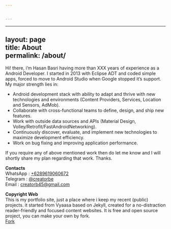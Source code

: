 ```yaml
---


---
```


<hr>
<h2 id="layout-pagetitle-aboutpermalink-about">layout: page<br>
title: About<br>
permalink: /about/</h2>
<p>Hi! there, i’m Hasan Basri having more than XXX years of experience as a Android Developer. I started in 2013 with Eclipse ADT and coded simple apps, forced to move to Android Studio when Google stopped it’s support. My major strength lies in:</p>
<ul>
<li>Android development stack with ability to adapt and thrive with new technologies and environments (Content Providers, Services, Location and Sensors, AdMob).</li>
<li>Collaborate with cross-functional teams to define, design, and ship new features.</li>
<li>Work with outside data sources and APIs (Material Design, Volley/Retrofit/FastAndroidNetworking).</li>
<li>Continuously discover, evaluate, and implement new technologies to maximize development efficiency.</li>
<li>Work on bug fixing and improving application performance.</li>
</ul>
<p>If you require any of above mentioned work then do let me know and I will shortly share my plan regarding that work. Thanks.</p>
<p><strong>Contacts</strong><br>
WhatsApp : <a href="tel:+6289619060672">+6289619060672</a><br>
Telegram : <a href="https://telegram.me/creatorbe">@creatorbe</a><br>
Email : <a href="mailto:creatorb45@gmail.com">creatorb45@gmail.com</a></p>
<p><strong>Copyright Web</strong><br>
This is my portfolio site, just a place where i keep my recent (public) projects.  it started from Vyaasa based on Jekyll, created for a no-distraction reader-friendly and focused content websites. It is free and open source project, you can make your own by fork.<br>
<a class="github-button" href="https://github.com/creatorb/creatorb.github.io/fork">Fork</a></p>


